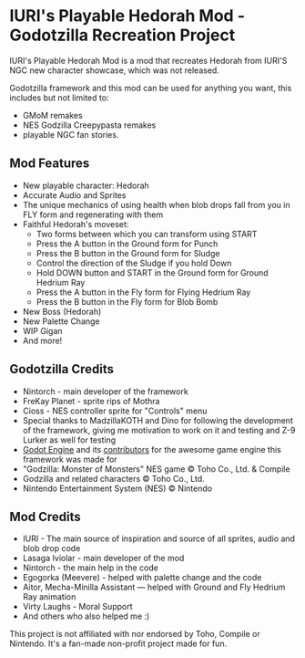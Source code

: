 # IURI's Playable Hedorah Mod - Godotzilla Recreation Project
IURI's Playable Hedorah Mod is a mod that recreates Hedorah from IURI'S NGC new character showcase, which was not released.

Godotzilla framework and this mod can be used for anything you want, this includes but not limited to:
- GMoM remakes
- NES Godzilla Creepypasta remakes
- playable NGC fan stories.

## Mod Features
- New playable character: Hedorah
- Accurate Audio and Sprites
- The unique mechanics of using health when blob drops fall from you in FLY form and regenerating with them
- Faithful Hedorah's moveset:
  - Two forms between which you can transform using START
  - Press the A button in the Ground form for Punch
  - Press the B button in the Ground form for Sludge
  - Control the direction of the Sludge if you hold Down
  - Hold DOWN button and START in the Ground form for Ground Hedrium Ray
  - Press the A button in the Fly form for Flying Hedrium Ray
  - Press the B button in the Fly form for Blob Bomb
- New Boss (Hedorah)
- New Palette Change
- WIP Gigan
- And more!

## Godotzilla Credits
- Nintorch - main developer of the framework
- FreKay Planet - sprite rips of Mothra
- Cioss - NES controller sprite for "Controls" menu
- Special thanks to MadzillaKOTH and Dino for following the development
  of the framework, giving me motivation to work on it and testing and Z-9 Lurker as well for testing
- [Godot Engine](https://godotengine.org/) and its [contributors](https://github.com/godotengine/godot/blob/master/AUTHORS.md)
  for the awesome game engine this framework was made for
- "Godzilla: Monster of Monsters" NES game © Toho Co., Ltd. & Compile
- Godzilla and related characters © Toho Co., Ltd.
- Nintendo Entertainment System (NES) © Nintendo

## Mod Credits
- IURI - The main source of inspiration and source of all sprites, audio and blob drop code
- Lasaga Iviolar - main developer of the mod
- Nintorch - the main help in the code
- Egogorka (Meevere) - helped with palette change and the code
- Aitor, Mecha-Minilla Assistant — helped with Ground and Fly Hedrium Ray animation
- Virty Laughs - Moral Support
- And others who also helped me :)

This project is not affiliated with nor endorsed by Toho, Compile or Nintendo. It's a fan-made non-profit project made for fun.
